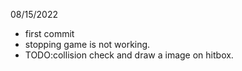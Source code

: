 08/15/2022
- first commit
- stopping game is not working.
- TODO:collision check and draw a image on hitbox.
